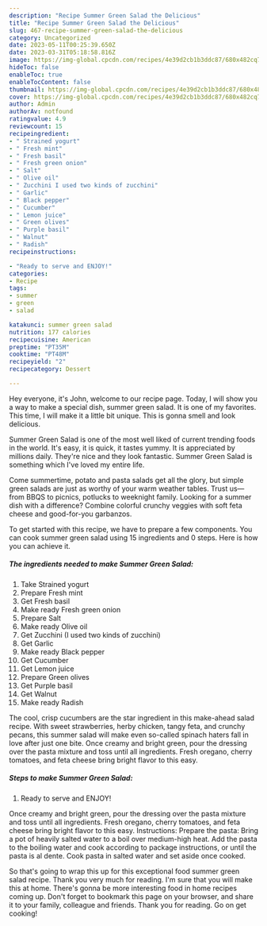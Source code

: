 ```yaml
---
description: "Recipe Summer Green Salad the Delicious"
title: "Recipe Summer Green Salad the Delicious"
slug: 467-recipe-summer-green-salad-the-delicious
category: Uncategorized
date: 2023-05-11T00:25:39.650Z
date: 2023-03-31T05:18:58.816Z
image: https://img-global.cpcdn.com/recipes/4e39d2cb1b3ddc87/680x482cq70/summer-green-salad-recipe-main-photo.jpg
hideToc: false
enableToc: true
enableTocContent: false
thumbnail: https://img-global.cpcdn.com/recipes/4e39d2cb1b3ddc87/680x482cq70/summer-green-salad-recipe-main-photo.jpg
cover: https://img-global.cpcdn.com/recipes/4e39d2cb1b3ddc87/680x482cq70/summer-green-salad-recipe-main-photo.jpg
author: Admin
authorAv: notfound
ratingvalue: 4.9
reviewcount: 15
recipeingredient:
- " Strained yogurt"
- " Fresh mint"
- " Fresh basil"
- " Fresh green onion"
- " Salt"
- " Olive oil"
- " Zucchini I used two kinds of zucchini"
- " Garlic"
- " Black pepper"
- " Cucumber"
- " Lemon juice"
- " Green olives"
- " Purple basil"
- " Walnut"
- " Radish"
recipeinstructions:

- "Ready to serve and ENJOY!"
categories:
- Recipe
tags:
- summer
- green
- salad

katakunci: summer green salad 
nutrition: 177 calories
recipecuisine: American
preptime: "PT35M"
cooktime: "PT48M"
recipeyield: "2"
recipecategory: Dessert

---
```



Hey everyone, it's John, welcome to our recipe page. Today, I will show you a way to make a special dish, summer green salad. It is one of my favorites. This time, I will make it a little bit unique. This is gonna smell and look delicious.

Summer Green Salad is one of the most well liked of current trending foods in the world. It's easy, it is quick, it tastes yummy. It is appreciated by millions daily. They're nice and they look fantastic. Summer Green Salad is something which I've loved my entire life.

Come summertime, potato and pasta salads get all the glory, but simple green salads are just as worthy of your warm weather tables. Trust us—from BBQS to picnics, potlucks to weeknight family. Looking for a summer dish with a difference? Combine colorful crunchy veggies with soft feta cheese and good-for-you garbanzos.


To get started with this recipe, we have to prepare a few components. You can cook summer green salad using 15 ingredients and 0 steps. Here is how you can achieve it.

<!--inarticleads1-->

##### The ingredients needed to make Summer Green Salad:

1. Take  Strained yogurt
1. Prepare  Fresh mint
1. Get  Fresh basil
1. Make ready  Fresh green onion
1. Prepare  Salt
1. Make ready  Olive oil
1. Get  Zucchini (I used two kinds of zucchini)
1. Get  Garlic
1. Make ready  Black pepper
1. Get  Cucumber
1. Get  Lemon juice
1. Prepare  Green olives
1. Get  Purple basil
1. Get  Walnut
1. Make ready  Radish


The cool, crisp cucumbers are the star ingredient in this make-ahead salad recipe. With sweet strawberries, herby chicken, tangy feta, and crunchy pecans, this summer salad will make even so-called spinach haters fall in love after just one bite. Once creamy and bright green, pour the dressing over the pasta mixture and toss until all ingredients. Fresh oregano, cherry tomatoes, and feta cheese bring bright flavor to this easy. 

<!--inarticleads2-->

##### Steps to make Summer Green Salad:


1. Ready to serve and ENJOY!

Once creamy and bright green, pour the dressing over the pasta mixture and toss until all ingredients. Fresh oregano, cherry tomatoes, and feta cheese bring bright flavor to this easy. Instructions: Prepare the pasta: Bring a pot of heavily salted water to a boil over medium-high heat. Add the pasta to the boiling water and cook according to package instructions, or until the pasta is al dente. Cook pasta in salted water and set aside once cooked. 

So that's going to wrap this up for this exceptional food summer green salad recipe. Thank you very much for reading. I'm sure that you will make this at home. There's gonna be more interesting food in home recipes coming up. Don't forget to bookmark this page on your browser, and share it to your family, colleague and friends. Thank you for reading. Go on get cooking!
